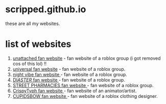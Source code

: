 # scripped.github.io

these are all my websites.

# list of websites
1. <a href="https://scripped.github.io/unattached/">unattached fan website</a> - fan website of a roblox group (i got removed cos of this lol) !!
2. <a href="https://scripped.github.io/universal/">universal fan website</a> - fan website of a roblox group.
3. <a href="https://scripped.github.io/nightvibe/">night vibe fan website </a> - fan website of a roblox group.
4. <a href="https://scripped.github.io/disasters/">DI$ASTER$ fan website </a> - fan website of a roblox group.
5. <a href="https://scripped.github.io/streetpharmacies/">STREET PHARMACIES fan website </a> - fan website of a roblox group.
6. <a href="https://scripped.github.io/typh/">CrispyTyph fan website </a> - fan website of an animator/artist.
7. <a href="https://scripped.github.io/cupidsbow/">CUPIDSBOW fan website </a> - fan website of a roblox clothing designer.
